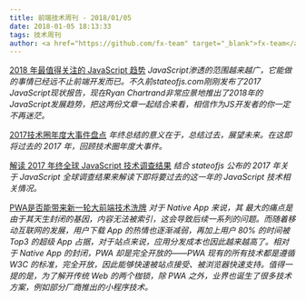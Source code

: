 ```yaml
---
title: 前端技术周刊 - 2018/01/05
date: 2018-01-05 18:13:33
tags: 技术周刊
author: <a href="https://github.com/fx-team" target="_blank">fx-team</a>
---
```


[2018 年最值得关注的 JavaScript 趋势](http://36kr.com/p/5110763.html)
*JavaScript渗透的范围越来越广，它能做的事情已经远不止前端开发而已。不久前stateofjs.com刚刚发布了2017 JavaScript现状报告，现在Ryan Chartrand非常应景地推出了2018年的JavaScript发展趋势，把这两份文章一起结合来看，相信作为JS开发者的你一定不再迷茫。*

[2017技术圈年度大事件盘点](https://mp.weixin.qq.com/s?__biz=MjM5MDE0Mjc4MA==&mid=2651000212&idx=1&sn=753c242f4132347737fa854a514cfe35)
*年终总结的意义在于，总结过去，展望未来。在这即将过去的 2017 年，回顾技术圈年度大事件。*

[解读 2017 年终全球 JavaScript 技术调查结果](https://zhuanlan.zhihu.com/p/32372885)
*结合 stateofjs 公布的 2017 年关于 JavaScript 全球调查结果来解读下即将要过去的这一年的 JavaScript 技术相关情况。*

[PWA是否能带来新一轮大前端技术洗牌](https://mp.weixin.qq.com/s?__biz=MzIwNjQwMzUwMQ==&mid=2247485600&idx=1&sn=12e229c90cc08e8f14dcc1ae7f27abd6)
*对于 Native App 来说，其 最大的痛点是由于其天生封闭的基因，内容无法被索引，这会导致后续一系列的问题。而随着移动互联网的发展，用户下载 App 的热情也逐渐减弱，再加上用户 80% 的时间被 Top3 的超级 App 占据，对于站点来说，应用分发成本也因此越来越高了。相对于 Native App 的封闭，PWA 却是完全开放的——PWA 现有的所有技术都是遵循 W3C 的标准，完全开放，因此能够快速被站点接受、被浏览器快速支持。值得一提的是，为了解开传统 Web 的两个枷锁，除 PWA 之外，业界也诞生了很多技术方案，例如部分厂商推出的小程序技术。*